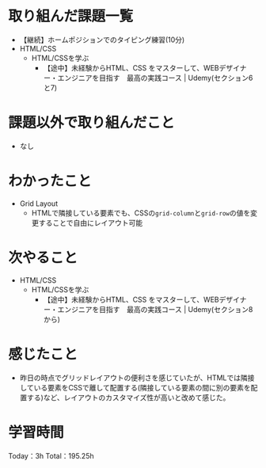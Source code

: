 # 取り組んだ課題一覧
- 【継続】ホームポジションでのタイピング練習(10分)
- HTML/CSS
  - HTML/CSSを学ぶ
    - 【途中】未経験からHTML、CSS をマスターして、WEBデザイナー・エンジニアを目指す　最高の実践コース | Udemy(セクション6と7)

# 課題以外で取り組んだこと
- なし

# わかったこと
- Grid Layout
  - HTMLで隣接している要素でも、CSSの`grid-column`と`grid-row`の値を変更することで自由にレイアウト可能

# 次やること
- HTML/CSS
  - HTML/CSSを学ぶ
    - 【途中】未経験からHTML、CSS をマスターして、WEBデザイナー・エンジニアを目指す　最高の実践コース | Udemy(セクション8から)

# 感じたこと
- 昨日の時点でグリッドレイアウトの便利さを感じていたが、HTMLでは隣接している要素をCSSで離して配置する(隣接している要素の間に別の要素を配置する)など、レイアウトのカスタマイズ性が高いと改めて感じた。

# 学習時間
Today：3h Total：195.25h
